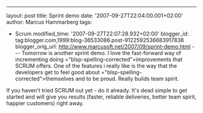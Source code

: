 ---
layout: post
title: Sprint demo
date: '2007-09-27T22:04:00.001+02:00'
author: Marcus Hammarberg
tags:
  - Scrum
modified_time: '2007-09-27T22:07:28.932+02:00'
blogger_id: tag:blogger.com,1999:blog-36533086.post-9122592536683917838
blogger_orig_url: http://www.marcusoft.net/2007/09/sprint-demo.html ---
Tomorrow is another sprint demo. I love the fast-forward way of
incrementing doing <span>="blsp-spelling-corrected">improvements</span> that SCRUM offers.
One of the features i really like is the way that the developers get to
feel good about <span>="blsp-spelling-corrected">themselves</span> and to be proud.
Really builds team spirit.

If you haven't tried SCRUM out yet - do it already. It's dead simple to
get started and will give you results (faster, <span
id="SPELLING_ERROR_2" class="blsp-spelling-corrected">reliable</span>
deliveries, better team spirit, happier customers) right away.
